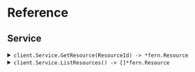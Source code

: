 # Reference
## Service
<details><summary><code>client.Service.GetResource(ResourceId) -> *fern.Resource</code></summary>
<dl>
<dd>

#### 🔌 Usage

<dl>
<dd>

<dl>
<dd>

```go
client.Service.GetResource(
        context.TODO(),
        "rsc-xyz",
    )
}
```
</dd>
</dl>
</dd>
</dl>

#### ⚙️ Parameters

<dl>
<dd>

<dl>
<dd>

**resourceId:** `string` 
    
</dd>
</dl>
</dd>
</dl>


</dd>
</dl>
</details>

<details><summary><code>client.Service.ListResources() -> []*fern.Resource</code></summary>
<dl>
<dd>

#### 🔌 Usage

<dl>
<dd>

<dl>
<dd>

```go
client.Service.ListResources(
        context.TODO(),
        request,
    )
}
```
</dd>
</dl>
</dd>
</dl>

#### ⚙️ Parameters

<dl>
<dd>

<dl>
<dd>

**pageLimit:** `int` 
    
</dd>
</dl>

<dl>
<dd>

**beforeDate:** `time.Time` 
    
</dd>
</dl>
</dd>
</dl>


</dd>
</dl>
</details>
